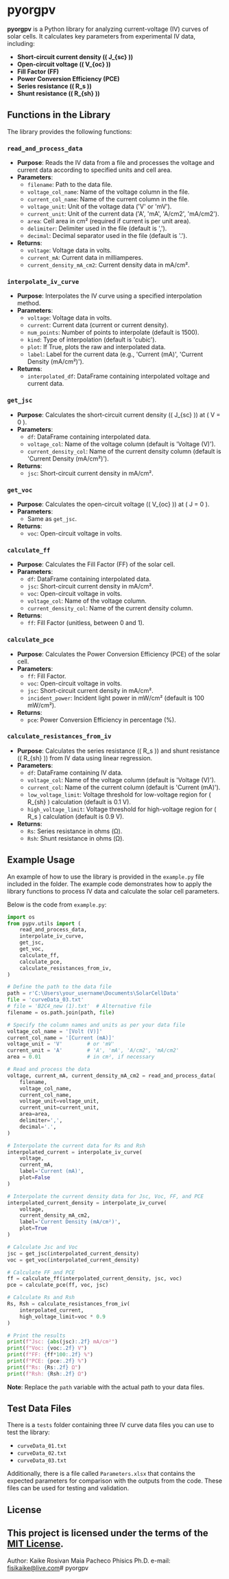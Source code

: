 # pyorgpv

**pyorgpv** is a Python library for analyzing current-voltage (IV) curves of solar cells. It calculates key parameters from experimental IV data, including:

- **Short-circuit current density (\( J_{sc} \))**
- **Open-circuit voltage (\( V_{oc} \))**
- **Fill Factor (FF)**
- **Power Conversion Efficiency (PCE)**
- **Series resistance (\( R_s \))**
- **Shunt resistance (\( R_{sh} \))**

## Functions in the Library

The library provides the following functions:

### `read_and_process_data`

- **Purpose**: Reads the IV data from a file and processes the voltage and current data according to specified units and cell area.
- **Parameters**:
  - `filename`: Path to the data file.
  - `voltage_col_name`: Name of the voltage column in the file.
  - `current_col_name`: Name of the current column in the file.
  - `voltage_unit`: Unit of the voltage data ('V' or 'mV').
  - `current_unit`: Unit of the current data ('A', 'mA', 'A/cm2', 'mA/cm2').
  - `area`: Cell area in cm² (required if current is per unit area).
  - `delimiter`: Delimiter used in the file (default is ',').
  - `decimal`: Decimal separator used in the file (default is '.').
- **Returns**:
  - `voltage`: Voltage data in volts.
  - `current_mA`: Current data in milliamperes.
  - `current_density_mA_cm2`: Current density data in mA/cm².

### `interpolate_iv_curve`

- **Purpose**: Interpolates the IV curve using a specified interpolation method.
- **Parameters**:
  - `voltage`: Voltage data in volts.
  - `current`: Current data (current or current density).
  - `num_points`: Number of points to interpolate (default is 1500).
  - `kind`: Type of interpolation (default is 'cubic').
  - `plot`: If True, plots the raw and interpolated data.
  - `label`: Label for the current data (e.g., 'Current (mA)', 'Current Density (mA/cm²)').
- **Returns**:
  - `interpolated_df`: DataFrame containing interpolated voltage and current data.

### `get_jsc`

- **Purpose**: Calculates the short-circuit current density (\( J_{sc} \)) at \( V = 0 \).
- **Parameters**:
  - `df`: DataFrame containing interpolated data.
  - `voltage_col`: Name of the voltage column (default is 'Voltage (V)').
  - `current_density_col`: Name of the current density column (default is 'Current Density (mA/cm²)').
- **Returns**:
  - `jsc`: Short-circuit current density in mA/cm².

### `get_voc`

- **Purpose**: Calculates the open-circuit voltage (\( V_{oc} \)) at \( J = 0 \).
- **Parameters**:
  - Same as `get_jsc`.
- **Returns**:
  - `voc`: Open-circuit voltage in volts.

### `calculate_ff`

- **Purpose**: Calculates the Fill Factor (FF) of the solar cell.
- **Parameters**:
  - `df`: DataFrame containing interpolated data.
  - `jsc`: Short-circuit current density in mA/cm².
  - `voc`: Open-circuit voltage in volts.
  - `voltage_col`: Name of the voltage column.
  - `current_density_col`: Name of the current density column.
- **Returns**:
  - `ff`: Fill Factor (unitless, between 0 and 1).

### `calculate_pce`

- **Purpose**: Calculates the Power Conversion Efficiency (PCE) of the solar cell.
- **Parameters**:
  - `ff`: Fill Factor.
  - `voc`: Open-circuit voltage in volts.
  - `jsc`: Short-circuit current density in mA/cm².
  - `incident_power`: Incident light power in mW/cm² (default is 100 mW/cm²).
- **Returns**:
  - `pce`: Power Conversion Efficiency in percentage (%).

### `calculate_resistances_from_iv`

- **Purpose**: Calculates the series resistance (\( R_s \)) and shunt resistance (\( R_{sh} \)) from IV data using linear regression.
- **Parameters**:
  - `df`: DataFrame containing IV data.
  - `voltage_col`: Name of the voltage column (default is 'Voltage (V)').
  - `current_col`: Name of the current column (default is 'Current (mA)').
  - `low_voltage_limit`: Voltage threshold for low-voltage region for \( R_{sh} \) calculation (default is 0.1 V).
  - `high_voltage_limit`: Voltage threshold for high-voltage region for \( R_s \) calculation (default is 0.9 V).
- **Returns**:
  - `Rs`: Series resistance in ohms (Ω).
  - `Rsh`: Shunt resistance in ohms (Ω).

## Example Usage

An example of how to use the library is provided in the `example.py` file included in the folder. The example code demonstrates how to apply the library functions to process IV data and calculate the solar cell parameters.

Below is the code from `example.py`:

```python
import os
from pypv.utils import (
    read_and_process_data,
    interpolate_iv_curve,
    get_jsc,
    get_voc,
    calculate_ff,
    calculate_pce,
    calculate_resistances_from_iv,
)

# Define the path to the data file
path = r'C:\Users\your_username\Documents\SolarCellData'
file = 'curveData_03.txt'
# file = 'B2C4_new (1).txt'  # Alternative file
filename = os.path.join(path, file)

# Specify the column names and units as per your data file
voltage_col_name = '[Volt (V)]'
current_col_name = '[Current (mA)]'
voltage_unit = 'V'        # or 'mV'
current_unit = 'A'        # 'A', 'mA', 'A/cm2', 'mA/cm2'
area = 0.01               # in cm², if necessary

# Read and process the data
voltage, current_mA, current_density_mA_cm2 = read_and_process_data(
    filename,
    voltage_col_name,
    current_col_name,
    voltage_unit=voltage_unit,
    current_unit=current_unit,
    area=area,
    delimiter=',',
    decimal='.',
)

# Interpolate the current data for Rs and Rsh
interpolated_current = interpolate_iv_curve(
    voltage,
    current_mA,
    label='Current (mA)',
    plot=False
)

# Interpolate the current density data for Jsc, Voc, FF, and PCE
interpolated_current_density = interpolate_iv_curve(
    voltage,
    current_density_mA_cm2,
    label='Current Density (mA/cm²)',
    plot=True
)

# Calculate Jsc and Voc
jsc = get_jsc(interpolated_current_density)
voc = get_voc(interpolated_current_density)

# Calculate FF and PCE
ff = calculate_ff(interpolated_current_density, jsc, voc)
pce = calculate_pce(ff, voc, jsc)

# Calculate Rs and Rsh
Rs, Rsh = calculate_resistances_from_iv(
    interpolated_current,
    high_voltage_limit=voc * 0.9
)

# Print the results
print(f"Jsc: {abs(jsc):.2f} mA/cm²")
print(f"Voc: {voc:.2f} V")
print(f"FF: {ff*100:.2f} %")
print(f"PCE: {pce:.2f} %")
print(f"Rs: {Rs:.2f} Ω")
print(f"Rsh: {Rsh:.2f} Ω")
```

**Note**: Replace the `path` variable with the actual path to your data files.

## Test Data Files

There is a `tests` folder containing three IV curve data files you can use to test the library:

- `curveData_01.txt`
- `curveData_02.txt`
- `curveData_03.txt`

Additionally, there is a file called `Parameters.xlsx` that contains the expected parameters for comparison with the outputs from the code. These files can be used for testing and validation.

## License

This project is licensed under the terms of the [MIT License](LICENSE).
---
Author: 
Kaike Rosivan Maia Pacheco
Phisics Ph.D.
e-mail: fisikaike@live.com#   p y o r g p v  
 
